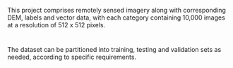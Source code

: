 This project comprises remotely sensed imagery along with corresponding DEM, labels and vector data, with each category containing 10,000 images at a resolution of 512 x 512 pixels. 
#
The dataset can be partitioned into training, testing and validation sets as needed, according to specific requirements.
